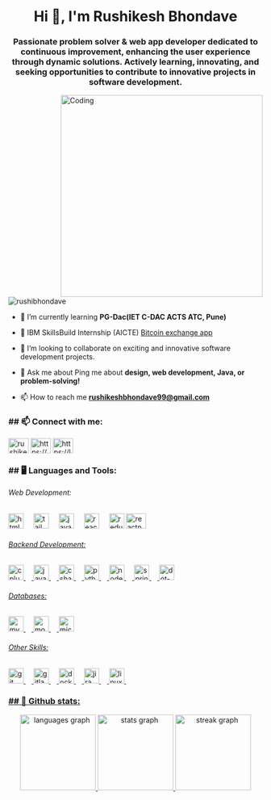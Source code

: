 <h1 align="center">Hi 👋, I'm Rushikesh Bhondave</h1>
<h3 align="center">Passionate problem solver & web app developer dedicated to continuous improvement, enhancing the user experience through dynamic solutions. Actively learning, innovating, and seeking opportunities to contribute to innovative projects in software development.</h3>
<img align="right" alt="Coding" width="400" src="https://cdn.dribbble.com/users/1162077/screenshots/3848914/programmer.gif"/>

<p align="left"> <img src="https://komarev.com/ghpvc/?username=rushibhondave&label=Profile%20views&color=0e75b6&style=flat" alt="rushibhondave" /> </p>


- 💼 I’m currently learning **PG-Dac(IET C-DAC ACTS ATC, Pune)**

- 🤝 IBM SkillsBuild Internship (AICTE) [Bitcoin exchange app](https://bitcoin-created-by-rushi-bhondave.netlify.app/)

- 👯 I’m looking to collaborate on exciting and innovative software development projects.
 
- 💬 Ask me about Ping me about **design, web development, Java, or problem-solving!**

- 📫 How to reach me **rushikeshbhondave99@gmail.com**


<h3 align="left"> ## 📫 Connect with me:</h3>
<p align="left">
<a href="https://linkedin.com/in/rushikesh-bhondave" target="blank"><img align="center" src="https://raw.githubusercontent.com/rahuldkjain/github-profile-readme-generator/master/src/images/icons/Social/linked-in-alt.svg" alt="rushikesh-bhondave" height="30" width="40" /></a>
<a href="https://www.hackerrank.com/https://www.hackerrank.com/profile/rushikesh_b_99" target="blank"><img align="center" src="https://raw.githubusercontent.com/rahuldkjain/github-profile-readme-generator/master/src/images/icons/Social/hackerrank.svg" alt="https://www.hackerrank.com/profile/rushikesh_b_99" height="30" width="40" /></a>
<a href="https://www.leetcode.com/https://leetcode.com/u/rushikesh_bhondave/" target="blank"><img align="center" src="https://raw.githubusercontent.com/rahuldkjain/github-profile-readme-generator/master/src/images/icons/Social/leet-code.svg" alt="https://leetcode.com/u/rushikesh_bhondave/" height="30" width="40" /></a>
</p>

<h3 align="left">  ##  🖥️ Languages and Tools:</h3>
 <h6 align="left"> Web Development:</h6>

  <div align="left">
  <img src="https://cdn.jsdelivr.net/gh/devicons/devicon/icons/html5/html5-original.svg" height="30" alt="html5 logo"  />
  <img width="12" />
  <img src="https://cdn.jsdelivr.net/gh/devicons/devicon/icons/tailwindcss/tailwindcss-original-wordmark.svg" height="30" alt="tailwindcss logo"  />
  <img width="12" />
  <img src="https://cdn.jsdelivr.net/gh/devicons/devicon/icons/javascript/javascript-original.svg" height="30" alt="javascript logo"  />
  <img width="12" />
  <img src="https://cdn.jsdelivr.net/gh/devicons/devicon/icons/react/react-original.svg" height="30" alt="react logo"  />
  <img width="12" />
  <img src="https://cdn.jsdelivr.net/gh/devicons/devicon/icons/redux/redux-original.svg" height="30" alt="redux logo"  />
  <img src="https://reactnative.dev/img/header_logo.svg" alt="reactnative" width="40" height="30"/> </a> <a href="https://redux.js.org" target="_blank" rel="noreferrer">
</div>

<div align="left">
  <h6 align="left">Backend Development:</h6> 
  <img src="https://cdn.jsdelivr.net/gh/devicons/devicon/icons/cplusplus/cplusplus-original.svg" height="30" alt="cplusplus logo"  />
  <img width="12" />
  <img src="https://cdn.jsdelivr.net/gh/devicons/devicon/icons/java/java-original.svg" height="30" alt="java logo"  />
  <img width="12" />
  <img src="https://cdn.jsdelivr.net/gh/devicons/devicon/icons/csharp/csharp-original.svg" height="30" alt="csharp logo"  />
  <img width="12" />
  <img src="https://cdn.jsdelivr.net/gh/devicons/devicon/icons/python/python-original.svg" height="30" alt="python logo"  />
  <img width="12" />
  <img src="https://cdn.jsdelivr.net/gh/devicons/devicon/icons/nodejs/nodejs-original.svg" height="30" alt="nodejs logo"  />
  <img width="12" />
  <img src="https://cdn.jsdelivr.net/gh/devicons/devicon/icons/spring/spring-original.svg" height="30" alt="spring logo"  />
  <img width="12" />
  <img src="https://cdn.jsdelivr.net/gh/devicons/devicon/icons/dot-net/dot-net-original.svg" height="30" alt="dot-net logo"  />
</div>


<div align="left">
<h6 align="left">Databases:</h6>
  <img src="https://cdn.jsdelivr.net/gh/devicons/devicon/icons/mysql/mysql-original.svg" height="30" alt="mysql logo"  />
  <img width="12" />
  <img src="https://cdn.jsdelivr.net/gh/devicons/devicon/icons/mongodb/mongodb-original.svg" height="30" alt="mongodb logo"  />
  <img width="12" />
  <img src="https://cdn.jsdelivr.net/gh/devicons/devicon/icons/microsoftsqlserver/microsoftsqlserver-plain.svg" height="30" alt="microsoftsqlserver logo"  />
</div>


<div align="left">
  <h6 align="left">Other Skills:</h6>
  <img src="https://cdn.jsdelivr.net/gh/devicons/devicon/icons/git/git-original.svg" height="30" alt="git logo"  />
  <img width="12" />
  <img src="https://cdn.jsdelivr.net/gh/devicons/devicon/icons/gitlab/gitlab-original.svg" height="30" alt="gitlab logo"  />
  <img width="12" />
  <img src="https://cdn.jsdelivr.net/gh/devicons/devicon/icons/docker/docker-original.svg" height="30" alt="docker logo"  />
  <img width="12" />
  <img src="https://cdn.jsdelivr.net/gh/devicons/devicon/icons/jira/jira-original.svg" height="30" alt="jira logo"  />
  <img width="12" />
  <img src="https://cdn.jsdelivr.net/gh/devicons/devicon/icons/linux/linux-original.svg" height="30" alt="linux logo"  />
  <img width="12" />

</div>



<h3 align="left"> ## 📝 Github stats:</h3>
<div align="center">
  <img src="https://github-readme-stats.vercel.app/api/top-langs?username=rushibhondave&locale=en&hide_title=false&layout=compact&card_width=320&langs_count=5&theme=dracula&hide_border=false&order=2" height="150" alt="languages graph"  />
  <img src="https://github-readme-stats.vercel.app/api?username=rushibhondave&hide_title=false&hide_rank=false&show_icons=true&include_all_commits=true&count_private=true&disable_animations=false&theme=dracula&locale=en&hide_border=false&order=1" height="150" alt="stats graph"  />
  <img src="https://streak-stats.demolab.com?user=rushibhondave&locale=en&mode=daily&theme=dracula&hide_border=false&border_radius=5&order=3" height="150" alt="streak graph"  />
</div>

###






